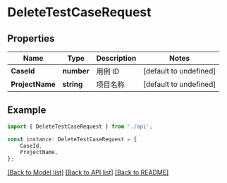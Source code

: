 # DeleteTestCaseRequest


## Properties

Name | Type | Description | Notes
------------ | ------------- | ------------- | -------------
**CaseId** | **number** | 用例 ID | [default to undefined]
**ProjectName** | **string** | 项目名称 | [default to undefined]

## Example

```typescript
import { DeleteTestCaseRequest } from './api';

const instance: DeleteTestCaseRequest = {
    CaseId,
    ProjectName,
};
```

[[Back to Model list]](../README.md#documentation-for-models) [[Back to API list]](../README.md#documentation-for-api-endpoints) [[Back to README]](../README.md)
